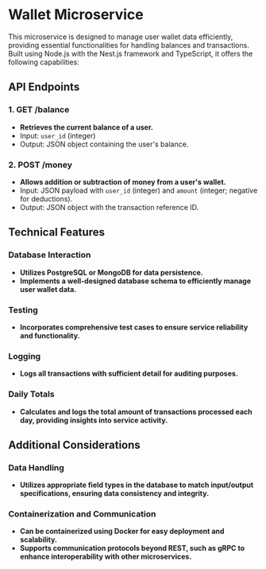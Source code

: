 # Wallet Microservice

This microservice is designed to manage user wallet data efficiently, providing essential functionalities for handling balances and transactions. Built using Node.js with the Nest.js framework and TypeScript, it offers the following capabilities:

## API Endpoints

### 1. GET /balance
- **Retrieves the current balance of a user.**
- Input: `user_id` (integer)
- Output: JSON object containing the user's balance.

### 2. POST /money
- **Allows addition or subtraction of money from a user's wallet.**
- Input: JSON payload with `user_id` (integer) and `amount` (integer; negative for deductions).
- Output: JSON object with the transaction reference ID.

## Technical Features

### Database Interaction
- **Utilizes PostgreSQL or MongoDB for data persistence.**
- **Implements a well-designed database schema to efficiently manage user wallet data.**

### Testing
- **Incorporates comprehensive test cases to ensure service reliability and functionality.**

### Logging
- **Logs all transactions with sufficient detail for auditing purposes.**

### Daily Totals
- **Calculates and logs the total amount of transactions processed each day, providing insights into service activity.**

## Additional Considerations

### Data Handling
- **Utilizes appropriate field types in the database to match input/output specifications, ensuring data consistency and integrity.**

### Containerization and Communication
- **Can be containerized using Docker for easy deployment and scalability.**
- **Supports communication protocols beyond REST, such as gRPC to enhance interoperability with other microservices.**

